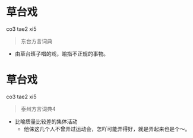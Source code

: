 # 草台戏
co3 tae2 xi5
> 东台方言词典
- 由草台班子唱的戏，喻指不正规的事物。

# 草台戏
co3 tae2 xi5
> 泰州方言词典4
- 比喻质量比较差的集体活动
  - 他俫这几个人不曾弄过运动会，怎吖可能弄得好，就是弄起来也是个～。
